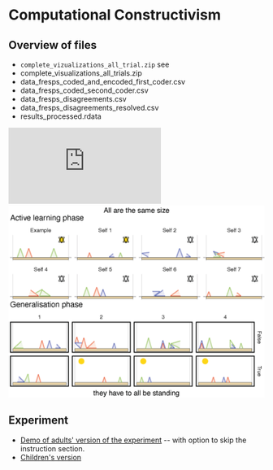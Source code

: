# Computational Constructivism

## Overview of files

- `complete_vizualizations_all_trial.zip` see 
- complete_visualizations_all_trials.zip
- data_fresps_coded_and_encoded_first_coder.csv
- data_fresps_coded_second_coder.csv
- data_fresps_disagreements.csv
- data_fresps_disagreements_resolved.csv
- results_processed.rdata

![](https://github.com/bramleyccslab/computational_constructivism/blob/69f62be00d920151bacb28efa71a764357241ebb/examples/p10_child_yjheaxptzh_r2.pdf "Child facing rule 2: All are the same size")
![](./examples/p10_child_yjheaxptzh_r2.png "Adult facing rule 2: One is blue")

## Experiment

- [Demo of adults' version of the experiment](https://eco.ppls.ed.ac.uk/~nbramley/zendo_kas/demo.html) -- with option to skip the instruction section.
- [Children's version](https://eco.ppls.ed.ac.uk/~nbramley/zendo_kids/task.html)
